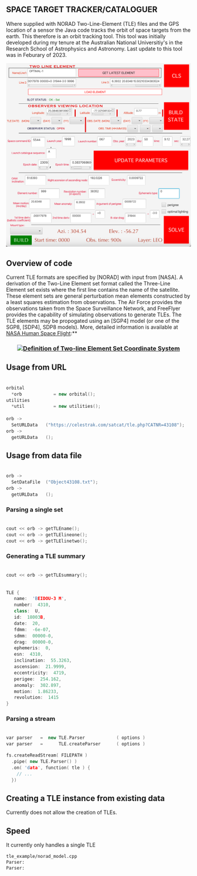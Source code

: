 ## SPACE TARGET TRACKER/CATALOGUER

Where supplied with NORAD Two-Line-Element (TLE) files and the GPS location of a sensor the Java code tracks the orbit of space targets from the earth. This therefore is an orbit tracking tool. This tool was initially developed during my tenure at the Australian National Universitiy's in the  Research School of Astrophysics and Astronomy. Last update to this tool was in Feburary of 2023. 


![alt text](https://github.com/KingsleyOteng/tleinterpreter/blob/main/screenshot.png?raw=true)

## Overview of code

Current TLE formats are specified by [NORAD] with input from [NASA].  A derivation of the Two-Line Element set format called the Three-Line Element set exists where the first line contains the name of the satellite. These element sets are general perturbation mean elements constructed by a least squares estimation from observations. The Air Force provides the observations taken from the Space Surveillance Network, and FreeFlyer provides the capability of simulating observations to generate TLEs. The TLE elements may be propogated using an [SGP4] model (or one of the SGP8, [SDP4], SDP8 models). More,  detailed information is available at [NASA Human Space Flight](http://spaceflight.nasa.gov/realdata/sightings/SSapplications/Post/JavaSSOP/SSOP_Help/tle_def.html):**

<h3 align="center">
  <a href="http://spaceflight.nasa.gov/realdata/sightings/SSapplications/Post/JavaSSOP/SSOP_Help/tle_def.html">
    <img alt="Definition of Two-line Element Set Coordinate System" src="http://spaceflight.nasa.gov/realdata/sightings/SSapplications/Post/JavaSSOP/SSOP_Help/2line.gif">
  </a>
</h3>


## Usage from URL

```c++

orbital   
  *orb            = new orbital();
utilities 
  *util           = new utilities();

orb -> 
  SetURLData   ("https://celestrak.com/satcat/tle.php?CATNR=43108");
orb -> 
  getURLData   ();

```

## Usage from data file

```c++

orb -> 
  SetDataFile  ("Object43108.txt");
orb -> 
  getURLData   ();

```

### Parsing a single set

```c++

cout << orb -> getTLEname();
cout << orb -> getTLElineone();
cout << orb -> getTLElinetwo();

```

### Generating a TLE summary
```c++

cout << orb -> getTLEsummary();

```

```c++

TLE {
   name:  'BEIDOU-3 M',
   number:  4310,
   class:  U,
   id:  18003B,
   date:  20,
   fdmm:  -6e-07,
   sdmm:  00000-0,
   drag:  00000-0,
   ephemeris:  0,
   esn:  4310,
   inclination:  55.3263,
   ascension:  21.9999,
   eccentricity:  4719,
   perigee:  254.162,
   anomaly:  302.897,
   motion:  1.86233,
   revolution:  1415
}

```

### Parsing a stream

```c++

var parser   =  new TLE.Parser            ( options ) 
var parser   =      TLE.createParser      ( options )

````

```c++
fs.createReadStream( FILEPATH )
  .pipe( new TLE.Parser() )
  .on( 'data', function( tle ) {
    // ...
  })
```

## Creating a TLE instance from existing data

Currently does not allow the creation of TLEs. 

## Speed

It currently only handles a single TLE

```
tle_example/norad_model.cpp
Parser: 
Parser: 
```
